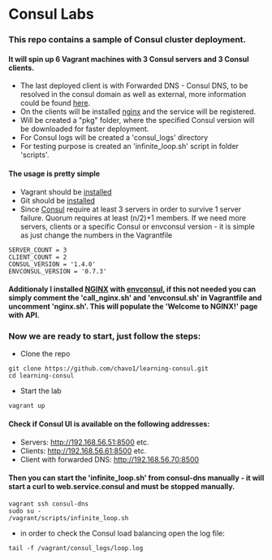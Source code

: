 # Consul Labs

### This repo contains a sample of Consul cluster deployment. 
#### It will spin up 6 Vagrant machines with 3 Consul servers and 3 Consul clients. 
- The last deployed client is with Forwarded DNS - Consul DNS, to be resolved in the consul domain as well as external, more information could be found [here](https://www.consul.io/docs/guides/forwarding.html). 
- On the clients will be installed [nginx](https://www.nginx.com/resources/wiki/) and the service will be registered.
- Will be created a "pkg" folder, where the specified Consul version will be downloaded for faster deployment.
- For Consul logs will be created a 'consul_logs' directory
- For testing purpose is created an 'infinite_loop.sh' script in folder 'scripts'.

#### The usage is pretty simple

- Vagrant should be [installed](https://www.vagrantup.com/)
- Git should be [installed](https://git-scm.com/)
- Since [Consul](https://www.consul.io/) require at least 3 servers in order to survive 1 server failure. Quorum requires at least (n/2)+1 members. If we need more servers, clients or a specific Consul or envconsul version - it is simple as just change the numbers in the Vagrantfile
```
SERVER_COUNT = 3
CLIENT_COUNT = 2
CONSUL_VERSION = '1.4.0'
ENVCONSUL_VERSION = '0.7.3'
```
#### Additionaly I installed [NGINX](https://www.nginx.com/resources/wiki/) with [envconsul](https://github.com/hashicorp/envconsul), if this not needed you can simply comment the 'call_nginx.sh' and 'envconsul.sh' in Vagrantfile and uncomment 'nginx.sh'. This will populate the 'Welcome to NGINX!' page with API.

### Now we are ready to start, just follow the steps:

- Clone the repo
```
git clone https://github.com/chavo1/learning-consul.git
cd learning-consul
```
- Start the lab
```
vagrant up
```
#### Check if Consul UI is available on the following addresses:
- Servers: http://192.168.56.51:8500 etc.
- Clients: http://192.168.56.61:8500 etc.
- Client with forwarded DNS: http://192.168.56.70:8500

#### Then you can start the 'infinite_loop.sh' from consul-dns manually - it will start a curl to web.service.consul and must be stopped manually.
```
vagrant ssh consul-dns
sudo su -
/vagrant/scripts/infinite_loop.sh
```
- in order to check the Consul load balancing open the log file:
```
tail -f /vagrant/consul_logs/loop.log
```


